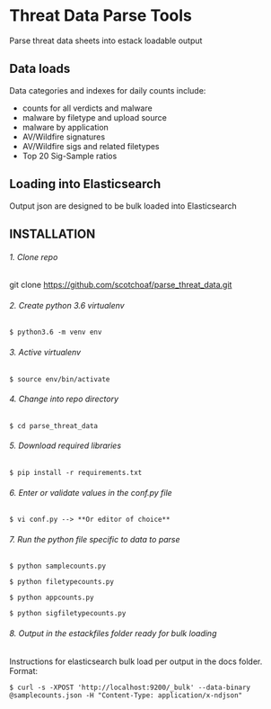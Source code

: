 # Threat Data Parse Tools
Parse threat data sheets into estack loadable output


## Data loads

Data categories and indexes for daily counts include:

* counts for all verdicts and malware
* malware by filetype and upload source
* malware by application
* AV/Wildfire signatures
* AV/Wildfire sigs and related filetypes
* Top 20 Sig-Sample ratios


## Loading into Elasticsearch

Output json are designed to be bulk loaded into Elasticsearch


## INSTALLATION

###### 1. Clone repo
git clone https://github.com/scotchoaf/parse_threat_data.git

###### 2. Create python 3.6 virtualenv
```
$ python3.6 -m venv env
```

###### 3. Active virtualenv
```
$ source env/bin/activate
```

###### 4. Change into repo directory
```
$ cd parse_threat_data
```

###### 5. Download required libraries
```
$ pip install -r requirements.txt
```

###### 6. Enter or validate values in the conf.py file
```
$ vi conf.py --> **Or editor of choice**
```

###### 7. Run the python file specific to data to parse
```
$ python samplecounts.py

$ python filetypecounts.py

$ python appcounts.py

$ python sigfiletypecounts.py
```

###### 8. Output in the estackfiles folder ready for bulk loading

Instructions for elasticsearch bulk load per output in the docs folder. Format:

```
$ curl -s -XPOST 'http://localhost:9200/_bulk' --data-binary @samplecounts.json -H "Content-Type: application/x-ndjson"
```

